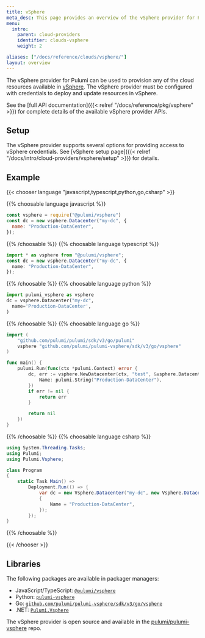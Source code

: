 ```yaml
---
title: vSphere
meta_desc: This page provides an overview of the vSphere provider for Pulumi.
menu:
  intro:
    parent: cloud-providers
    identifier: clouds-vsphere
    weight: 2

aliases: ["/docs/reference/clouds/vsphere/"]
layout: overview
---
```


The vSphere provider for Pulumi can be used to provision any of the cloud resources available in [vSphere](https://www.vmware.com/products/vsphere.html).
The vSphere provider must be configured with credentials to deploy and update resources in vSphere.

See the [full API documentation]({{< relref "/docs/reference/pkg/vsphere" >}}) for complete details of the available vSphere provider APIs.

## Setup

The vSphere provider supports several options for providing access to vSphere credentials.  See [vSphere setup page]({{< relref "/docs/intro/cloud-providers/vsphere/setup" >}}) for details.

## Example

{{< chooser language "javascript,typescript,python,go,csharp" >}}

{{% choosable language javascript %}}

```javascript
const vsphere = require("@pulumi/vsphere")
const dc = new vsphere.Datacenter("my-dc", {
  name: "Production-DataCenter",
});
```

{{% /choosable %}}
{{% choosable language typescript %}}

```typescript
import * as vsphere from "@pulumi/vsphere";
const dc = new vsphere.Datacenter("my-dc", {
  name: "Production-DataCenter",
});
```

{{% /choosable %}}
{{% choosable language python %}}

```python
import pulumi_vsphere as vsphere
dc = vsphere.Datacenter("my-dc",
  name='Production-DataCenter',
)
```

{{% /choosable %}}
{{% choosable language go %}}

```go
import (
	"github.com/pulumi/pulumi/sdk/v3/go/pulumi"
	vsphere "github.com/pulumi/pulumi-vsphere/sdk/v3/go/vsphere"
)

func main() {
	pulumi.Run(func(ctx *pulumi.Context) error {
		dc, err := vsphere.NewDatacenter(ctx, "test", &vsphere.DatacenterArgs{
			Name: pulumi.String("Production-DataCenter"),
		})
		if err != nil {
			return err
		}

		return nil
	})
}
```

{{% /choosable %}}
{{% choosable language csharp %}}

```csharp
using System.Threading.Tasks;
using Pulumi;
using Pulumi.Vsphere;

class Program
{
    static Task Main() =>
        Deployment.Run(() => {
            var dc = new Vsphere.Datacenter("my-dc", new Vsphere.DatacenterArgs
            {
                Name = "Production-DataCenter",
            });
        });
}
```

{{% /choosable %}}

{{< /chooser >}}

## Libraries

The following packages are available in packager managers:

* JavaScript/TypeScript: [`@pulumi/vsphere`](https://www.npmjs.com/package/@pulumi/vsphere)
* Python: [`pulumi-vsphere`](https://pypi.org/project/pulumi-vsphere/)
* Go: [`github.com/pulumi/pulumi-vsphere/sdk/v3/go/vsphere`](https://github.com/pulumi/pulumi-vsphere)
* .NET: [`Pulumi.Vsphere`](https://www.nuget.org/packages/Pulumi.Vsphere)

The vSphere provider is open source and available in the [pulumi/pulumi-vsphere](https://github.com/pulumi/pulumi-vsphere) repo.
